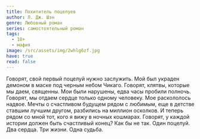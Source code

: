 ```yaml
---
title: Похититель поцелуев
author: Л. Дж. Шэн
genre: Любовный роман
series: самостоятельный роман
tags:
  - 18+
  - мафия
image: /src/assets/img/2whlg6zf.jpg
have: true
read: false
---
```

Говорят, свой первый поцелуй нужно заслужить. Мой был украден демоном в маске под черным небом Чикаго. Говорят, клятвы, которые мы даем, священны. Мои были нарушены, едва часы пробили полночь. Говорят, мы отдаем сердце только одному человеку. Мое раскололось надвое. Мечты о счастливом будущем рядом с любимым, еще в детстве ставшим лучшим другом, разбились на миллион осколков. И теперь рядом со мной тот, кого я вижу в ночных кошмарах. Говорят, у каждой истории должен быть счастливый конец? Как бы не так. Один поцелуй. Два сердца. Три жизни. Одна судьба.
